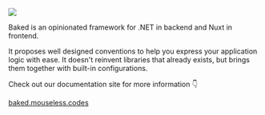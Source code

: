 ![](https://raw.githubusercontent.com/mouseless/baked/main/docs/.theme/public/logo-readme.png)

Baked is an opinionated framework for .NET in backend and Nuxt in
frontend.

It proposes well designed conventions to help you express your application
logic with ease. It doesn't reinvent libraries that already exists, but brings
them together with built-in configurations.

Check out our documentation site for more information :point_down:

[baked.mouseless.codes](https://baked.mouseless.codes)
